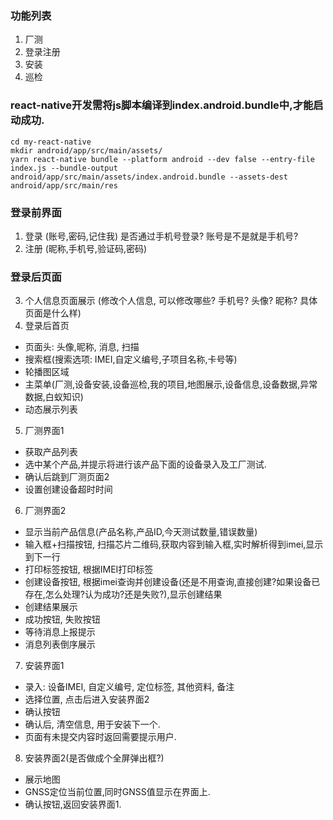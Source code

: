 ### 功能列表
1. 厂测
2. 登录注册
3. 安装
4. 巡检

### react-native开发需将js脚本编译到index.android.bundle中,才能启动成功.
```
cd my-react-native
mkdir android/app/src/main/assets/
yarn react-native bundle --platform android --dev false --entry-file index.js --bundle-output android/app/src/main/assets/index.android.bundle --assets-dest android/app/src/main/res
```

### 登录前界面
1. 登录 (账号,密码,记住我) 是否通过手机号登录? 账号是不是就是手机号?
2. 注册 (昵称,手机号,验证码,密码)
### 登录后页面
3. 个人信息页面展示 (修改个人信息, 可以修改哪些? 手机号? 头像? 昵称? 具体页面是什么样)
4. 登录后首页 
  + 页面头: 头像,昵称, 消息, 扫描
  + 搜索框(搜索选项: IMEI,自定义编号,子项目名称,卡号等)
  + 轮播图区域
  + 主菜单(厂测,设备安装,设备巡检,我的项目,地图展示,设备信息,设备数据,异常数据,白蚁知识)
  + 动态展示列表
5. 厂测界面1
  + 获取产品列表
  + 选中某个产品,并提示将进行该产品下面的设备录入及工厂测试.
  + 确认后跳到厂测页面2
  + 设置创建设备超时时间
6. 厂测界面2
  + 显示当前产品信息(产品名称,产品ID,今天测试数量,错误数量)
  + 输入框+扫描按钮, 扫描芯片二维码,获取内容到输入框,实时解析得到imei,显示到下一行
  + 打印标签按钮, 根据IMEI打印标签
  + 创建设备按钮, 根据imei查询并创建设备(还是不用查询,直接创建?如果设备已存在,怎么处理?认为成功?还是失败?),显示创建结果
  + 创建结果展示
  + 成功按钮, 失败按钮
  + 等待消息上报提示
  + 消息列表倒序展示
7. 安装界面1
  + 录入: 设备IMEI, 自定义编号, 定位标签, 其他资料, 备注
  + 选择位置, 点击后进入安装界面2
  + 确认按钮
  + 确认后, 清空信息, 用于安装下一个.
  + 页面有未提交内容时返回需要提示用户. 
8. 安装界面2(是否做成个全屏弹出框?)
  + 展示地图
  + GNSS定位当前位置,同时GNSS值显示在界面上.
  + 确认按钮,返回安装界面1.
